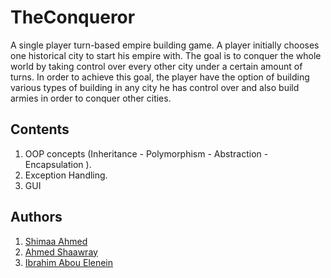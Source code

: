 # TheConqueror
A single player turn-based empire building game. A player
initially chooses one historical city to start his empire with. The goal is to conquer the whole
world by taking control over every other city under a certain amount of turns. In order to
achieve this goal, the player have the option of building various types of building in any city he has control over and also build armies in order to conquer other cities.

## Contents 
1. OOP concepts (Inheritance - Polymorphism - Abstraction - Encapsulation ).
2. Exception Handling.
3. GUI 

## Authors 
1. [Shimaa Ahmed](https://github.com/ShimaaBetah)
2. [Ahmed Shaawray](https://github.com/shaarawy29)
3. [Ibrahim Abou Elenein](https://github.com/aboueleyes)

